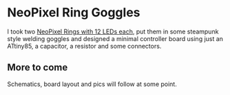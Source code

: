 # NeoPixel Ring Goggles

I took two [NeoPixel Rings with 12 LEDs each](https://www.adafruit.com/product/1643),
put them in some steampunk style welding goggles and designed a minimal
controller board using just an ATtiny85, a capacitor, a resistor and some
connectors.

## More to come

Schematics, board layout and pics will follow at some point.
